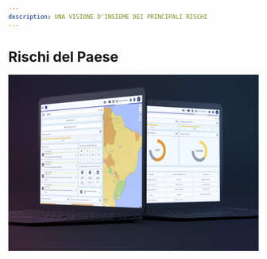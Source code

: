 ```yaml
---
description: UNA VISIONE D'INSIEME DEI PRINCIPALI RISCHI
---
```


# Rischi del Paese

![](../.gitbook/assets/ci-cover%20%283%29.JPG)

